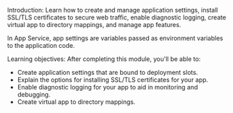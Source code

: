Introduction:  Learn how to create and manage application settings, install SSL/TLS certificates to secure web traffic, enable diagnostic logging, create virtual app to directory mappings, and manage app features.

In App Service, app settings are variables passed as environment variables to the application code.

Learning objectives: After completing this module, you'll be able to:
- Create application settings that are bound to deployment slots.
- Explain the options for installing SSL/TLS certificates for your app.
- Enable diagnostic logging for your app to aid in monitoring and debugging.
- Create virtual app to directory mappings.